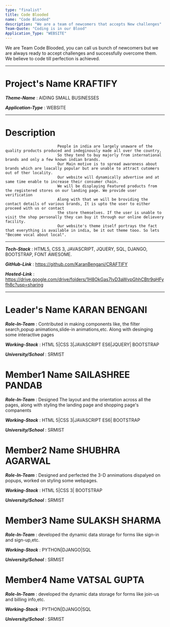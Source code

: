 ```yaml
---
type: "finalist"                   
title: Code Blooded
name: "Code Blooded"
description: "We are a team of newcomers that accepts New challenges"
Team-Quote: "Coding is in our Blood"
Application_Type: "WEBSITE"
---
```


We are Team Code Blooded, you can call us bunch of newcomers but we are always ready to accept challenges and successfully overcome them. We believe to code till perfection is achieved.

---

# Project's Name  KRAFTIFY

_**Theme-Name**_ :  AIDING SMALL BUSINESSES

_**Application-Type**_ : WEBSITE  

---

# Description

                           People in india are largely unaware of the quality products produced and indeginously made all over the country, 
                           So they tend to buy majorly from international brands and only a few known indian brands.
                           Our Main motive is to spread awareness about brands which are loacally popular but are unable to attract cutomers out of ther locality.
                           Our website will dynamically advertise and at same time enable to increase their consumer chain.
                           We will be displaying Featured products from the registered stores on our landing page. We provide user verification
                           Along with that we will be broviding the contact details of various brands, It is upto the user to either proceed with us or contact
                           the store themselves. If the user is unable to visit the shop personally they can buy it through our online delievery facility.
                           Our website's theme itself portrays the fact that everything is available in india, be it out theme tooo. So lets "Become vocal about local".                          

---

_**Tech-Stack**_  :   HTML5, CSS 3, JAVASCRIPT, JQUERY, SQL, DJANGO, BOOTSTRAP, FONT AWESOME. 

_**GitHub-Link**_ : https://github.com/KaranBengani/CRAFTIFY   

_**Hosted-Link**_ : https://drive.google.com/drive/folders/1H8OkGas7IvD3aWvpGhhCBtr9qHFyfh8c?usp=sharing  


---


# Leader's Name    KARAN BENGANI

_**Role-In-Team**_  : Contributed in making components like, the filter search,popup animations,slide-in animations,etc. Along with desinging some interactive pages

_**Working-Stack**_ : HTML 5|CSS 3|JAVASCRIPT ES6|JQUERY| BOOTSTRAP

_**University/School**_ : SRMIST


# Member1 Name SAILASHREE PANDAB

_**Role-In-Team**_  : Designed The layout and the orientation across all the pages, along with styling the landing page and shopping page's companents

_**Working-Stack**_ : HTML 5|CSS 3|JAVASCRIPT ES6| BOOTSTRAP

_**University/School**_ : SRMIST



# Member2 Name  SHUBHRA AGARWAL

_**Role-In-Team**_  : Designed and perfected the 3-D annimations dispalyed on popups, worked on styling some webpages.

_**Working-Stack**_ : HTML 5|CSS 3| BOOTSTRAP

_**University/School**_ : SRMIST



# Member3 Name SULAKSH SHARMA

_**Role-In-Team**_  : developed the dynamic data storage for forms like sign-in and sign-up,etc.

_**Working-Stack**_ : PYTHON|DJANGO|SQL

_**University/School**_ : SRMIST



# Member4 Name VATSAL GUPTA

_**Role-In-Team**_  : developed the dynamic data storage for forms like join-us and billing info,etc.

_**Working-Stack**_ : PYTHON|DJANGO|SQL

_**University/School**_ : SRMIST
